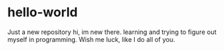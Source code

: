 # hello-world
Just a new repository
hi, im new there. learning and trying to figure out myself in programming. Wish me luck, like I do all of you.
